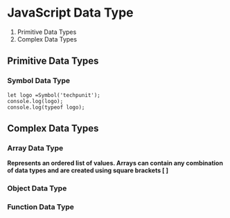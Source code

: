 # JavaScript Data Type 

1. Primitive Data Types
2. Complex Data Types

## Primitive Data Types

### Symbol Data Type

```
let logo =Symbol('techpunit');
console.log(logo);
console.log(typeof logo);
```




## Complex Data Types

### Array Data Type

**Represents an ordered list of values. Arrays can contain any combination of data types and are created using square brackets [ ]**

### Object Data Type

### Function Data Type
